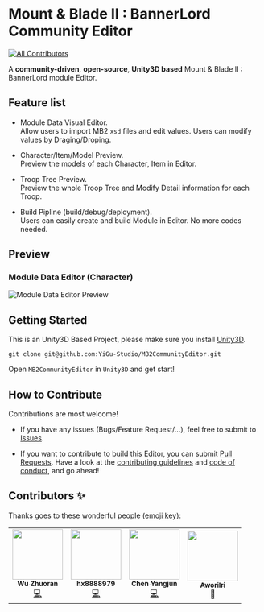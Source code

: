 # Mount &amp; Blade II : BannerLord Community Editor
<!-- ALL-CONTRIBUTORS-BADGE:START - Do not remove or modify this section -->
[![All Contributors](https://img.shields.io/badge/all_contributors-4-orange.svg?style=flat-square)](#contributors-)
<!-- ALL-CONTRIBUTORS-BADGE:END -->

A **community-driven**, **open-source**, **Unity3D based** Mount &amp; Blade II : BannerLord module Editor.

## Feature list

* Module Data Visual Editor.   
  Allow users to import MB2 `xsd` files and edit values. Users can modify values by Draging/Droping.

* Character/Item/Model Preview.    
  Preview the models of each Character, Item in Editor.
  
* Troop Tree Preview.    
  Preview the whole Troop Tree and Modify Detail information for each Troop.
  
* Build Pipline (build/debug/deployment).    
  Users can easily create and build Module in Editor. No more codes needed.

## Preview

### Module Data Editor (Character)
![Module Data Editor Preview](Preview/character.gif)

## Getting Started

This is an Unity3D Based Project, please make sure you install [Unity3D](https://unity.com/).

```
git clone git@github.com:YiGu-Studio/MB2CommunityEditor.git
```

Open `MB2CommunityEditor` in `Unity3D` and get start!

## How to Contribute

Contributions are most welcome!

* If you have any issues (Bugs/Feature Request/...), feel free to submit to [Issues](https://github.com/YiGu-Studio/MB2CommunityEditor/issues).

* If you want to contribute to build this Editor, you can submit [Pull Requests](https://github.com/YiGu-Studio/MB2CommunityEditor/pulls). Have a look at the [contributing guidelines](CONTRIBUTING.md) and [code of conduct](CODE_OF_CONDUCT.md), and go ahead!

## Contributors ✨

Thanks goes to these wonderful people ([emoji key](https://allcontributors.org/docs/en/emoji-key)):

<!-- ALL-CONTRIBUTORS-LIST:START - Do not remove or modify this section -->
<!-- prettier-ignore-start -->
<!-- markdownlint-disable -->
<table>
  <tr>
    <td align="center"><a href="http://oliverwu.georgetown.domains/"><img src="https://avatars0.githubusercontent.com/u/8717187?v=4" width="100px;" alt=""/><br /><sub><b>Wu Zhuoran</b></sub></a><br /><a href="https://github.com/YiGu-Studio/MB2CommunityEditor/commits?author=WuZhuoran" title="Code">💻</a></td>
    <td align="center"><a href="https://github.com/hx8888979"><img src="https://avatars0.githubusercontent.com/u/40686819?v=4" width="100px;" alt=""/><br /><sub><b>hx8888979</b></sub></a><br /><a href="https://github.com/YiGu-Studio/MB2CommunityEditor/commits?author=hx8888979" title="Code">💻</a></td>
    <td align="center"><a href="https://github.com/GreenDragonInSea"><img src="https://avatars1.githubusercontent.com/u/52992450?v=4" width="100px;" alt=""/><br /><sub><b>Chen Yangjun</b></sub></a><br /><a href="https://github.com/YiGu-Studio/MB2CommunityEditor/commits?author=GreenDragonInSea" title="Code">💻</a></td>
    <td align="center"><a href="https://github.com/Aworilri"><img src="https://avatars2.githubusercontent.com/u/63013240?v=4" width="100px;" alt=""/><br /><sub><b>Aworilri</b></sub></a><br /><a href="#design-Aworilri" title="Design">🎨</a></td>
  </tr>
</table>

<!-- markdownlint-enable -->
<!-- prettier-ignore-end -->
<!-- ALL-CONTRIBUTORS-LIST:END -->
